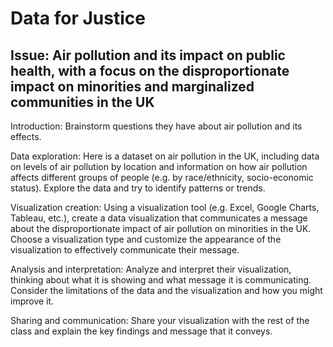 # Data for Justice


## Issue: Air pollution and its impact on public health, with a focus on the disproportionate impact on minorities and marginalized communities in the UK


Introduction: Brainstorm questions they have about air pollution and its effects.

Data exploration: Here is a dataset on air pollution in the UK, including data on levels of air pollution by location and information on how air pollution affects different groups of people (e.g. by race/ethnicity, socio-economic status). Explore the data and try to identify patterns or trends. 

Visualization creation: Using a visualization tool (e.g. Excel, Google Charts, Tableau, etc.), create a data visualization that communicates a message about the disproportionate impact of air pollution on minorities in the UK. Choose a visualization type and customize the appearance of the visualization to effectively communicate their message.

Analysis and interpretation: Analyze and interpret their visualization, thinking about what it is showing and what message it is communicating. Consider the limitations of the data and the visualization and how you might improve it.

Sharing and communication: Share your visualization with the rest of the class and explain the key findings and message that it conveys. 
